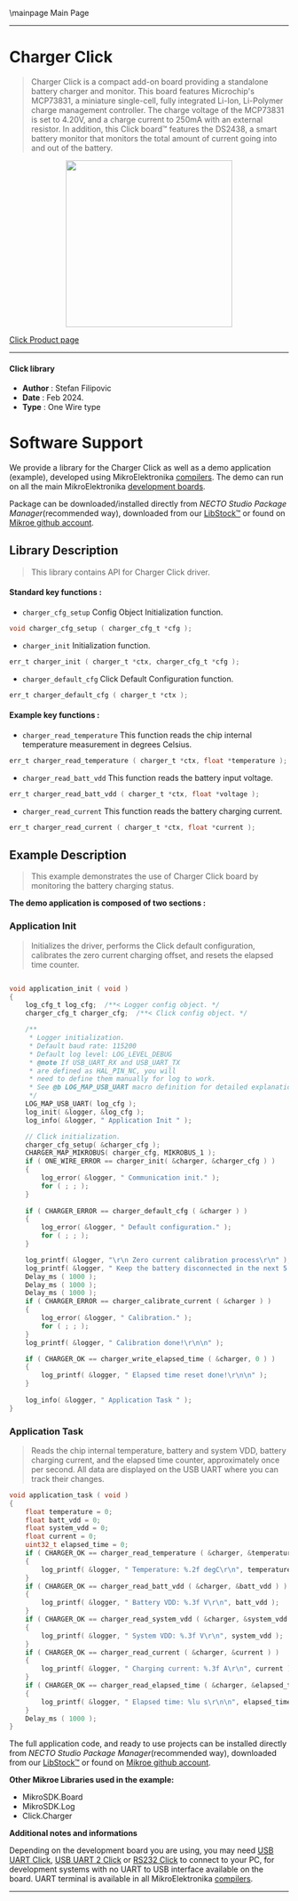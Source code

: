 \mainpage Main Page

---
# Charger Click

> Charger Click is a compact add-on board providing a standalone battery charger and monitor. This board features Microchip's MCP73831, a miniature single-cell, fully integrated Li-Ion, Li-Polymer charge management controller. The charge voltage of the MCP73831 is set to 4.20V, and a charge current to 250mA with an external resistor. In addition, this Click board™ features the DS2438, a smart battery monitor that monitors the total amount of current going into and out of the battery.

<p align="center">
  <img src="https://download.mikroe.com/images/click_for_ide/charger_click.png" height=300px>
</p>

[Click Product page](https://www.mikroe.com/charger-click)

---


#### Click library

- **Author**        : Stefan Filipovic
- **Date**          : Feb 2024.
- **Type**          : One Wire type


# Software Support

We provide a library for the Charger Click
as well as a demo application (example), developed using MikroElektronika
[compilers](https://www.mikroe.com/necto-studio).
The demo can run on all the main MikroElektronika [development boards](https://www.mikroe.com/development-boards).

Package can be downloaded/installed directly from *NECTO Studio Package Manager*(recommended way), downloaded from our [LibStock&trade;](https://libstock.mikroe.com) or found on [Mikroe github account](https://github.com/MikroElektronika/mikrosdk_click_v2/tree/master/clicks).

## Library Description

> This library contains API for Charger Click driver.

#### Standard key functions :

- `charger_cfg_setup` Config Object Initialization function.
```c
void charger_cfg_setup ( charger_cfg_t *cfg );
```

- `charger_init` Initialization function.
```c
err_t charger_init ( charger_t *ctx, charger_cfg_t *cfg );
```

- `charger_default_cfg` Click Default Configuration function.
```c
err_t charger_default_cfg ( charger_t *ctx );
```

#### Example key functions :

- `charger_read_temperature` This function reads the chip internal temperature measurement in degrees Celsius.
```c
err_t charger_read_temperature ( charger_t *ctx, float *temperature );
```

- `charger_read_batt_vdd` This function reads the battery input voltage.
```c
err_t charger_read_batt_vdd ( charger_t *ctx, float *voltage );
```

- `charger_read_current` This function reads the battery charging current.
```c
err_t charger_read_current ( charger_t *ctx, float *current );
```

## Example Description

> This example demonstrates the use of Charger Click board by monitoring the battery charging status.

**The demo application is composed of two sections :**

### Application Init

> Initializes the driver, performs the Click default configuration, calibrates the zero current charging offset, and resets the elapsed time counter.

```c

void application_init ( void )
{
    log_cfg_t log_cfg;  /**< Logger config object. */
    charger_cfg_t charger_cfg;  /**< Click config object. */

    /** 
     * Logger initialization.
     * Default baud rate: 115200
     * Default log level: LOG_LEVEL_DEBUG
     * @note If USB_UART_RX and USB_UART_TX 
     * are defined as HAL_PIN_NC, you will 
     * need to define them manually for log to work. 
     * See @b LOG_MAP_USB_UART macro definition for detailed explanation.
     */
    LOG_MAP_USB_UART( log_cfg );
    log_init( &logger, &log_cfg );
    log_info( &logger, " Application Init " );

    // Click initialization.
    charger_cfg_setup( &charger_cfg );
    CHARGER_MAP_MIKROBUS( charger_cfg, MIKROBUS_1 );
    if ( ONE_WIRE_ERROR == charger_init( &charger, &charger_cfg ) ) 
    {
        log_error( &logger, " Communication init." );
        for ( ; ; );
    }
    
    if ( CHARGER_ERROR == charger_default_cfg ( &charger ) )
    {
        log_error( &logger, " Default configuration." );
        for ( ; ; );
    }

    log_printf( &logger, "\r\n Zero current calibration process\r\n" );
    log_printf( &logger, " Keep the battery disconnected in the next 5 seconds\r\n" );
    Delay_ms ( 1000 );
    Delay_ms ( 1000 );
    Delay_ms ( 1000 );
    if ( CHARGER_ERROR == charger_calibrate_current ( &charger ) )
    {
        log_error( &logger, " Calibration." );
        for ( ; ; );
    }
    log_printf( &logger, " Calibration done!\r\n\n" );

    if ( CHARGER_OK == charger_write_elapsed_time ( &charger, 0 ) )
    {
        log_printf( &logger, " Elapsed time reset done!\r\n\n" );
    }
    
    log_info( &logger, " Application Task " );
}

```

### Application Task

> Reads the chip internal temperature, battery and system VDD, battery charging
current, and the elapsed time counter, approximately once per second. All data
are displayed on the USB UART where you can track their changes.

```c
void application_task ( void )
{
    float temperature = 0;
    float batt_vdd = 0;
    float system_vdd = 0;
    float current = 0;
    uint32_t elapsed_time = 0;
    if ( CHARGER_OK == charger_read_temperature ( &charger, &temperature ) )
    {
        log_printf( &logger, " Temperature: %.2f degC\r\n", temperature );
    }
    if ( CHARGER_OK == charger_read_batt_vdd ( &charger, &batt_vdd ) )
    {
        log_printf( &logger, " Battery VDD: %.3f V\r\n", batt_vdd );
    }
    if ( CHARGER_OK == charger_read_system_vdd ( &charger, &system_vdd ) )
    {
        log_printf( &logger, " System VDD: %.3f V\r\n", system_vdd );
    }
    if ( CHARGER_OK == charger_read_current ( &charger, &current ) )
    {
        log_printf( &logger, " Charging current: %.3f A\r\n", current );
    }
    if ( CHARGER_OK == charger_read_elapsed_time ( &charger, &elapsed_time ) )
    {
        log_printf( &logger, " Elapsed time: %lu s\r\n\n", elapsed_time );
    }
    Delay_ms ( 1000 );
}
```

The full application code, and ready to use projects can be installed directly from *NECTO Studio Package Manager*(recommended way), downloaded from our [LibStock&trade;](https://libstock.mikroe.com) or found on [Mikroe github account](https://github.com/MikroElektronika/mikrosdk_click_v2/tree/master/clicks).

**Other Mikroe Libraries used in the example:**

- MikroSDK.Board
- MikroSDK.Log
- Click.Charger

**Additional notes and informations**

Depending on the development board you are using, you may need
[USB UART Click](https://www.mikroe.com/usb-uart-click),
[USB UART 2 Click](https://www.mikroe.com/usb-uart-2-click) or
[RS232 Click](https://www.mikroe.com/rs232-click) to connect to your PC, for
development systems with no UART to USB interface available on the board. UART
terminal is available in all MikroElektronika
[compilers](https://shop.mikroe.com/compilers).

---
